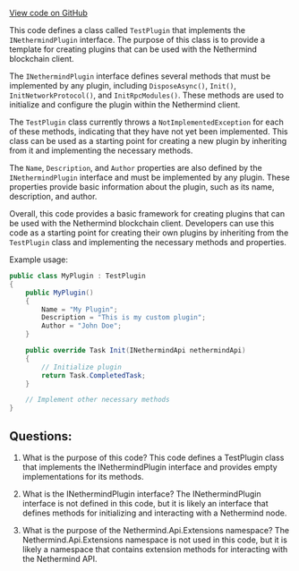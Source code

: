 [View code on GitHub](https://github.com/nethermindeth/nethermind/Nethermind.Api.Test/TestPlugin.cs)

This code defines a class called `TestPlugin` that implements the `INethermindPlugin` interface. The purpose of this class is to provide a template for creating plugins that can be used with the Nethermind blockchain client. 

The `INethermindPlugin` interface defines several methods that must be implemented by any plugin, including `DisposeAsync()`, `Init()`, `InitNetworkProtocol()`, and `InitRpcModules()`. These methods are used to initialize and configure the plugin within the Nethermind client. 

The `TestPlugin` class currently throws a `NotImplementedException` for each of these methods, indicating that they have not yet been implemented. This class can be used as a starting point for creating a new plugin by inheriting from it and implementing the necessary methods. 

The `Name`, `Description`, and `Author` properties are also defined by the `INethermindPlugin` interface and must be implemented by any plugin. These properties provide basic information about the plugin, such as its name, description, and author. 

Overall, this code provides a basic framework for creating plugins that can be used with the Nethermind blockchain client. Developers can use this code as a starting point for creating their own plugins by inheriting from the `TestPlugin` class and implementing the necessary methods and properties. 

Example usage:

```csharp
public class MyPlugin : TestPlugin
{
    public MyPlugin()
    {
        Name = "My Plugin";
        Description = "This is my custom plugin";
        Author = "John Doe";
    }

    public override Task Init(INethermindApi nethermindApi)
    {
        // Initialize plugin
        return Task.CompletedTask;
    }

    // Implement other necessary methods
}
```
## Questions: 
 1. What is the purpose of this code?
   This code defines a TestPlugin class that implements the INethermindPlugin interface and provides empty implementations for its methods.

2. What is the INethermindPlugin interface?
   The INethermindPlugin interface is not defined in this code, but it is likely an interface that defines methods for initializing and interacting with a Nethermind node.

3. What is the purpose of the Nethermind.Api.Extensions namespace?
   The Nethermind.Api.Extensions namespace is not used in this code, but it is likely a namespace that contains extension methods for interacting with the Nethermind API.